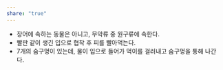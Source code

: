 ```yaml
---
share: "true"
---
```

- 장어에 속하는 동물은 아니고, 무악류 중 원구류에 속한다.
- 빨판 같이 생긴 입으로 협착 후 피를 빨아먹는다.
- 7개의 숨구멍이 있는데, 물이 입으로 들어가 먹이를 걸러내고 숨구멍을 통해 나간다.